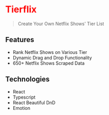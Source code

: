 <h1 style="color: red"><strong>Tierflix</strong></h1>

> Create Your Own Netflix Shows' Tier List

## Features

- Rank Netflix Shows on Various Tier
- Dynamic Drag and Drop Functionality
- 650+ Netflix Shows Scraped Data

## Technologies

- React
- Typescript
- React Beautiful DnD
- Emotion
